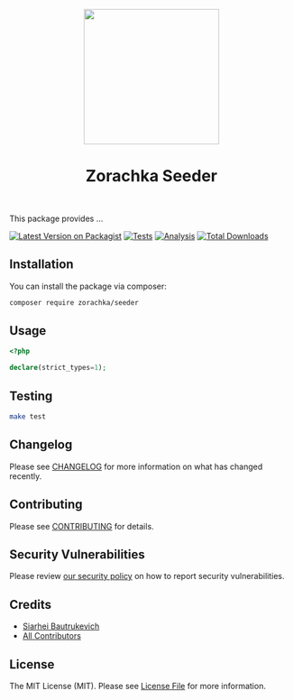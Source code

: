 <p align="center">
    <a href="https://github.com/zorachka" target="_blank">
        <img src="https://avatars0.githubusercontent.com/u/86768962" height="240px">
    </a>
    <h1 align="center">Zorachka Seeder</h1>
    <br>
</p>

This package provides ...

[![Latest Version on Packagist](https://img.shields.io/packagist/v/zorachka/seeder.svg?style=flat-square)](https://packagist.org/packages/zorachka/seeder)
[![Tests](https://github.com/zorachka/seeder/actions/workflows/test.yml/badge.svg?branch=main)](https://github.com/zorachka/seeder/actions/workflows/run-tests.yml)
[![Analysis](https://github.com/zorachka/seeder/actions/workflows/analyze.yml/badge.svg?branch=main)](https://github.com/zorachka/seeder/actions/workflows/run-tests.yml)
[![Total Downloads](https://img.shields.io/packagist/dt/zorachka/seeder.svg?style=flat-square)](https://packagist.org/packages/zorachka/seeder)
## Installation

You can install the package via composer:

```bash
composer require zorachka/seeder
```

## Usage

```php
<?php

declare(strict_types=1);

```

## Testing

```bash
make test
```

## Changelog

Please see [CHANGELOG](CHANGELOG.md) for more information on what has changed recently.

## Contributing

Please see [CONTRIBUTING](.github/CONTRIBUTING.md) for details.

## Security Vulnerabilities

Please review [our security policy](../../security/policy) on how to report security vulnerabilities.

## Credits

- [Siarhei Bautrukevich](https://github.com/bautrukevich)
- [All Contributors](../../contributors)

## License

The MIT License (MIT). Please see [License File](LICENSE.md) for more information.

